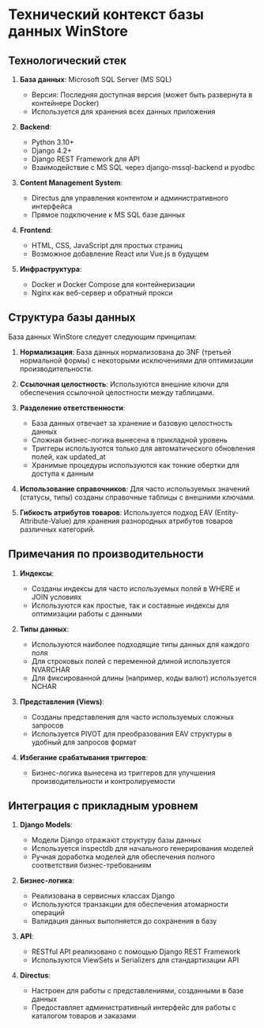 # Технический контекст базы данных WinStore

## Технологический стек

1. **База данных**: Microsoft SQL Server (MS SQL)
   - Версия: Последняя доступная версия (может быть развернута в контейнере Docker)
   - Используется для хранения всех данных приложения

2. **Backend**:
   - Python 3.10+
   - Django 4.2+
   - Django REST Framework для API
   - Взаимодействие с MS SQL через django-mssql-backend и pyodbc

3. **Content Management System**:
   - Directus для управления контентом и административного интерфейса
   - Прямое подключение к MS SQL базе данных

4. **Frontend**:
   - HTML, CSS, JavaScript для простых страниц
   - Возможное добавление React или Vue.js в будущем

5. **Инфраструктура**:
   - Docker и Docker Compose для контейнеризации
   - Nginx как веб-сервер и обратный прокси

## Структура базы данных

База данных WinStore следует следующим принципам:

1. **Нормализация**: База данных нормализована до 3NF (третьей нормальной формы) с некоторыми исключениями для оптимизации производительности.

2. **Ссылочная целостность**: Используются внешние ключи для обеспечения ссылочной целостности между таблицами.

3. **Разделение ответственности**:
   - База данных отвечает за хранение и базовую целостность данных
   - Сложная бизнес-логика вынесена в прикладной уровень
   - Триггеры используются только для автоматического обновления полей, как updated_at
   - Хранимые процедуры используются как тонкие обертки для доступа к данным

4. **Использование справочников**: Для часто используемых значений (статусы, типы) созданы справочные таблицы с внешними ключами.

5. **Гибкость атрибутов товаров**: Используется подход EAV (Entity-Attribute-Value) для хранения разнородных атрибутов товаров различных категорий.

## Примечания по производительности

1. **Индексы**: 
   - Созданы индексы для часто используемых полей в WHERE и JOIN условиях
   - Используются как простые, так и составные индексы для оптимизации работы с данными

2. **Типы данных**:
   - Используются наиболее подходящие типы данных для каждого поля
   - Для строковых полей с переменной длиной используется NVARCHAR
   - Для фиксированной длины (например, коды валют) используется NCHAR

3. **Представления (Views)**:
   - Созданы представления для часто используемых сложных запросов
   - Используется PIVOT для преобразования EAV структуры в удобный для запросов формат

4. **Избегание срабатывания триггеров**:
   - Бизнес-логика вынесена из триггеров для улучшения производительности и контролируемости

## Интеграция с прикладным уровнем

1. **Django Models**:
   - Модели Django отражают структуру базы данных
   - Используется inspectdb для начального генерирования моделей
   - Ручная доработка моделей для обеспечения полного соответствия бизнес-требованиям

2. **Бизнес-логика**:
   - Реализована в сервисных классах Django
   - Используются транзакции для обеспечения атомарности операций
   - Валидация данных выполняется до сохранения в базу

3. **API**:
   - RESTful API реализовано с помощью Django REST Framework
   - Используются ViewSets и Serializers для стандартизации API

4. **Directus**:
   - Настроен для работы с представлениями, созданными в базе данных
   - Предоставляет административный интерфейс для работы с каталогом товаров и заказами
